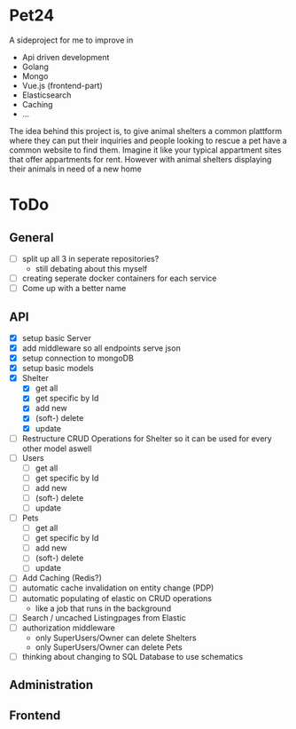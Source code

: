 # Pet24
A sideproject for me to improve in
- Api driven development
- Golang
- Mongo
- Vue.js (frontend-part)
- Elasticsearch
- Caching
- ...

The idea behind this project is, to give animal shelters a common plattform where they can put their inquiries and people looking to rescue a pet have a common website to find them. Imagine it like your typical appartment sites that offer appartments for rent. However with animal shelters displaying their animals in need of a new home

# ToDo

## General
- [ ] split up all 3 in seperate repositories?
  - still debating about this myself
- [ ] creating seperate docker containers for each service
- [ ] Come up with a better name

## API
- [x] setup basic Server
- [x] add middleware so all endpoints serve json
- [x] setup connection to mongoDB
- [x] setup basic models
- [x] Shelter
    - [x] get all
    - [x] get specific by Id
    - [x] add new
    - [x] (soft-) delete 
    - [x] update
- [ ] Restructure CRUD Operations for Shelter so it can be used for every other model aswell
- [ ] Users
    - [ ] get all
    - [ ] get specific by Id
    - [ ] add new
    - [ ] (soft-) delete 
    - [ ] update
- [ ] Pets
    - [ ] get all
    - [ ] get specific by Id
    - [ ] add new
    - [ ] (soft-) delete
    - [ ] update
- [ ] Add Caching (Redis?)
- [ ] automatic cache invalidation on entity change (PDP)
- [ ] automatic populating of elastic on CRUD operations
    - like a job that runs in the background
- [ ] Search / uncached Listingpages from Elastic
- [ ] authorization middleware
    - only SuperUsers/Owner can delete Shelters
    - only SuperUsers/Owner can delete Pets
- [ ] thinking about changing to SQL Database to use schematics

## Administration

## Frontend